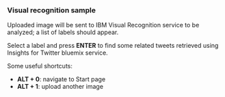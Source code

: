### Visual recognition sample 

Uploaded image will be sent to IBM Visual Recognition service to be analyzed;
a list of labels should appear.
 
Select a label and press **ENTER** to find some related tweets retrieved using
Insights for Twitter bluemix service.

Some useful shortcuts:

* **ALT + 0**: navigate to Start page
* **ALT + 1**: upload another image



